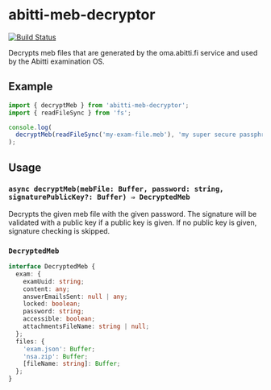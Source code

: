 # abitti-meb-decryptor

[![Build Status](https://travis-ci.com/jolle/abitti-meb-decryptor.svg?branch=master)](https://travis-ci.com/jolle/abitti-meb-decryptor)

Decrypts meb files that are generated by the oma.abitti.fi service and used by the Abitti examination OS.

## Example

```ts
import { decryptMeb } from 'abitti-meb-decryptor';
import { readFileSync } from 'fs';

console.log(
  decryptMeb(readFileSync('my-exam-file.meb'), 'my super secure passphrase')
);
```

## Usage

### `async decryptMeb(mebFile: Buffer, password: string, signaturePublicKey?: Buffer) ⇒ DecryptedMeb`

Decrypts the given meb file with the given password. The signature will be validated with a public key if a public key is given. If no public key is given, signature checking is skipped.

### `DecryptedMeb`

```ts
interface DecryptedMeb {
  exam: {
    examUuid: string;
    content: any;
    answerEmailsSent: null | any;
    locked: boolean;
    password: string;
    accessible: boolean;
    attachmentsFileName: string | null;
  };
  files: {
    'exam.json': Buffer;
    'nsa.zip': Buffer;
    [fileName: string]: Buffer;
  };
}
```

